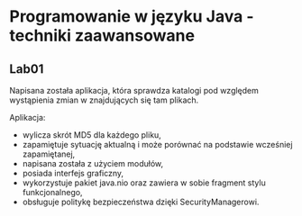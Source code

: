 # Programowanie w języku Java - techniki zaawansowane

## Lab01
Napisana została aplikacja, która sprawdza katalogi pod względem wystąpienia zmian w znajdujących się tam plikach. 

Aplikacja:
- wylicza skrót MD5 dla każdego pliku,
- zapamiętuje sytuację aktualną i może porównać na podstawie wcześniej zapamiętanej,
- napisana została z użyciem modułów,
- posiada interfejs graficzny,
- wykorzystuje pakiet java.nio oraz zawiera w sobie fragment stylu funkcjonalnego,
- obsługuje politykę bezpieczeństwa dzięki SecurityManagerowi. 
